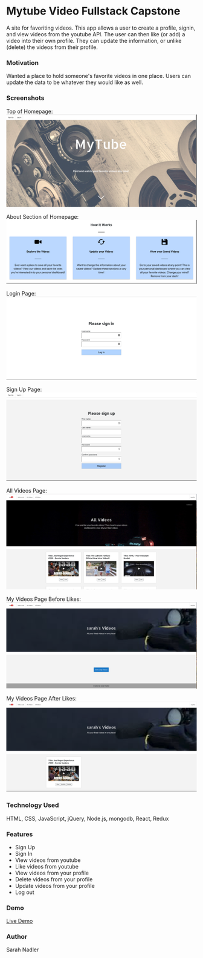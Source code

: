 # Mytube Video Fullstack Capstone

A site for favoriting videos. This app allows a user to create a profile, signin, and view videos from the youtube API. The user can then like (or add) a video into their own profile. They can update the information, or unlike (delete) the videos from their profile. 

### Motivation

Wanted a place to hold someone's favorite videos in one place. Users can update the data to be whatever they would like as well.

### Screenshots
Top of Homepage:
![alt text](https://github.com/sanadler/mytube-client/blob/master/screenshots/homepage-before-login.png)

About Section of Homepage:
![alt text](https://github.com/sanadler/mytube-client/blob/master/screenshots/about.png)

Login Page:
![alt text](https://github.com/sanadler/mytube-client/blob/master/screenshots/login.png)

Sign Up Page:
![alt text](https://github.com/sanadler/mytube-client/blob/master/screenshots/sign-up.png)

All Videos Page:
![alt text](https://github.com/sanadler/mytube-client/blob/master/screenshots/all-videos-page.png)

My Videos Page Before Likes:
![alt text](https://github.com/sanadler/mytube-client/blob/master/screenshots/my-videos-page-before-likes.png)

My Videos Page After Likes:
![alt text](https://github.com/sanadler/mytube-client/blob/master/screenshots/my-videos-page-after-likes.png)
      
### Technology Used

HTML, CSS, JavaScript, jQuery, Node.js, mongodb, React, Redux

### Features

* Sign Up
* Sign In
* View videos from youtube
* Like videos from youtube
* View videos from your profile
* Delete videos from your profile
* Update videos from your profile
* Log out

### Demo

<a href="https://fierce-cliffs-97625.herokuapp.com/">Live Demo</a>
### Author

Sarah Nadler
